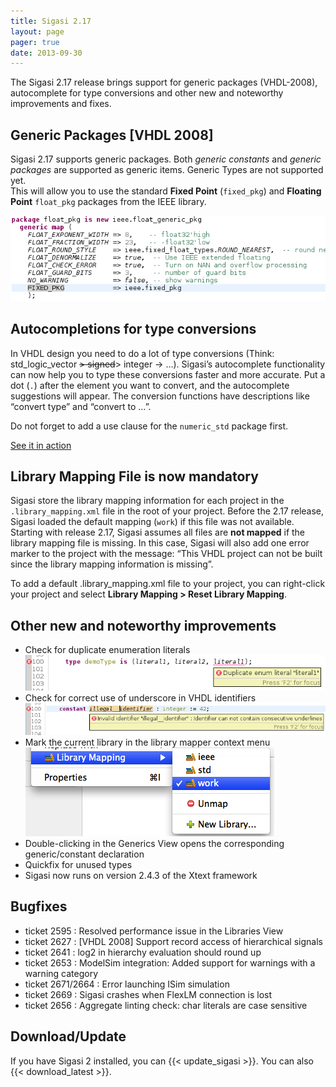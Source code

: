 ```yaml
---
title: Sigasi 2.17
layout: page
pager: true
date: 2013-09-30
---
```


The Sigasi 2.17 release brings support for generic packages (VHDL-2008),
autocomplete for type conversions and other new and noteworthy
improvements and fixes.

Generic Packages \[VHDL 2008]
----------------------------

Sigasi 2.17 supports generic packages. Both *generic constants* and
*generic packages* are supported as generic items. Generic Types are not
supported yet.\
This will allow you to use the standard **Fixed Point** (`fixed_pkg`)
and **Floating Point** `float_pkg` packages from the IEEE library.

![Generic Packages (VHDL 2008)](2.17/genericpackages.png "Generic Packages (VHDL 2008)")

Autocompletions for type conversions
------------------------------------

In VHDL design you need to do a lot of type conversions (Think:
std\_logic\_vector ~~\> signed~~\> integer -\> …). Sigasi’s autocomplete
functionality can now help you to type these conversions faster and more
accurate. Put a dot (`.`) after the element you want to convert, and the
autocomplete suggestions will appear. The conversion functions have
descriptions like “convert type” and “convert to …”.

Do not forget to add a use clause for the `numeric_std` package first.

[See it in action](https://plus.google.com/u/0/photos/107578452885283714207/albums/5923040615243428593)

Library Mapping File is now mandatory
-------------------------------------

Sigasi store the library mapping information for each project in the
`.library_mapping.xml` file in the root of your project. Before the 2.17
release, Sigasi loaded the default mapping (`work`) if this file was not
available. Starting with release 2.17, Sigasi assumes all files are
**not mapped** if the library mapping file is missing. In this case,
Sigasi will also add one error marker to the project with the message:
“This VHDL project can not be built since the library mapping
information is missing”.

To add a default .library\_mapping.xml file to your project, you can
right-click your project and select **Library Mapping \> Reset Library
Mapping**.

Other new and noteworthy improvements
-------------------------------------

-   Check for duplicate enumeration literals
    ![Duplicate enumeration literals](2.17/duplicateenumerationliteral.png "Duplicate enumeration literals")
-   Check for correct use of underscore in VHDL identifiers
    ![Illegal identifier](2.17/illegal_identifier.png "Illegal identifier")
-   Mark the current library in the library mapper context menu
	![Current library](2.17/betterlibrarymappingui.png "Current library")
-   Double-clicking in the Generics View opens the corresponding
    generic/constant declaration
-   Quickfix for unused types
-   Sigasi now runs on version 2.4.3 of the Xtext framework

Bugfixes
--------

-   ticket 2595 : Resolved performance issue in the Libraries View
-   ticket 2627 : \[VHDL 2008] Support record access of hierarchical
    signals
-   ticket 2641 : log2 in hierarchy evaluation should round up
-   ticket 2653 : ModelSim integration: Added support for warnings with
    a warning category
-   ticket 2671/2664 : Error launching ISim simulation
-   ticket 2669 : Sigasi crashes when FlexLM connection is lost
-   ticket 2656 : Aggregate linting check: char literals are case
    sensitive

Download/Update
---------------

If you have Sigasi 2 installed, you can {{< update_sigasi >}}. You can also {{< download_latest >}}.
